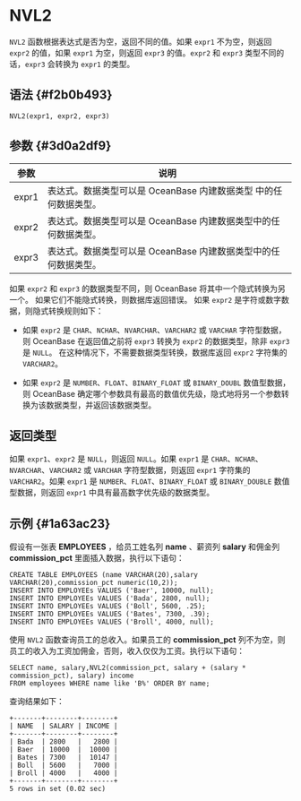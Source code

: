 NVL2 
=========================



`NVL2` 函数根据表达式是否为空，返回不同的值。如果 `expr1` 不为空，则返回 `expr2` 的值，如果 `expr1` 为空，则返回 `expr3` 的值。`expr2` 和 `expr3` 类型不同的话，`expr3` 会转换为 `expr1` 的类型。

语法 {#f2b0b493}
--------------

    NVL2(expr1, expr2, expr3)



参数 {#3d0a2df9}
--------------



|  参数   |                   说明                   |
|-------|----------------------------------------|
| expr1 | 表达式。数据类型可以是 OceanBase 内建数据类型 中的任何数据类型。 |
| expr2 | 表达式。数据类型可以是 OceanBase 内建数据类型中的任何数据类型。  |
| expr3 | 表达式。数据类型可以是 OceanBase 内建数据类型中的任何数据类型。  |



如果 `expr2` 和 `expr3` 的数据类型不同，则 OceanBase 将其中一个隐式转换为另一个。 如果它们不能隐式转换，则数据库返回错误。 如果 `expr2` 是字符或数字数据，则隐式转换规则如下：

* 如果 `expr2` 是 `CHAR`、`NCHAR`、`NVARCHAR`、`VARCHAR2` 或 `VARCHAR` 字符型数据，则 OceanBase 在返回值之前将 `expr3` 转换为 `expr2` 的数据类型，除非 `expr3` 是 `NULL`。 在这种情况下，不需要数据类型转换，数据库返回 `expr2` 字符集的 `VARCHAR2`。

  

* 如果 `expr2` 是 `NUMBER`、`FLOAT`、`BINARY_FLOAT` 或 `BINARY_DOUBL` 数值型数据，则 OceanBase 确定哪个参数具有最高的数值优先级，隐式地将另一个参数转换为该数据类型，并返回该数据类型。

  




返回类型 
----------------------

如果 `expr1`、`expr2` 是 `NULL`，则返回 `NULL`。如果 `expr1` 是 `CHAR`、`NCHAR`、`NVARCHAR`、`VARCHAR2` 或 `VARCHAR` 字符型数据，则返回 `expr1` 字符集的 `VARCHAR2`。如果 `expr1` 是 `NUMBER`、`FLOAT`、`BINARY_FLOAT` 或 `BINARY_DOUBLE` 数值型数据，则返回 `expr1` 中具有最高数字优先级的数据类型。

示例 {#1a63ac23}
--------------

假设有一张表 **EMPLOYEES** ，给员工姓名列 **name** 、薪资列 **salary** 和佣金列 **commission_pct** 里面插入数据，执行以下语句：

    CREATE TABLE EMPLOYEES (name VARCHAR(20),salary VARCHAR(20),commission_pct numeric(10,2));
    INSERT INTO EMPLOYEEs VALUES ('Baer', 10000, null);
    INSERT INTO EMPLOYEEs VALUES ('Bada', 2800, null);
    INSERT INTO EMPLOYEEs VALUES ('Boll', 5600, .25);
    INSERT INTO EMPLOYEEs VALUES ('Bates', 7300, .39);
    INSERT INTO EMPLOYEEs VALUES ('Broll', 4000, null);



使用 `NVL2` 函数查询员工的总收入。如果员工的 **commission_pct** 列不为空，则员工的收入为工资加佣金，否则，收入仅仅为工资。执行以下语句：

    SELECT name, salary,NVL2(commission_pct, salary + (salary * commission_pct), salary) income 
    FROM employees WHERE name like 'B%' ORDER BY name;



查询结果如下：

    +-------+--------+--------+
    | NAME  | SALARY | INCOME |
    +-------+--------+--------+
    | Bada  | 2800   |   2800 |
    | Baer  | 10000  |  10000 |
    | Bates | 7300   |  10147 |
    | Boll  | 5600   |   7000 |
    | Broll | 4000   |   4000 |
    +-------+--------+--------+
    5 rows in set (0.02 sec)


